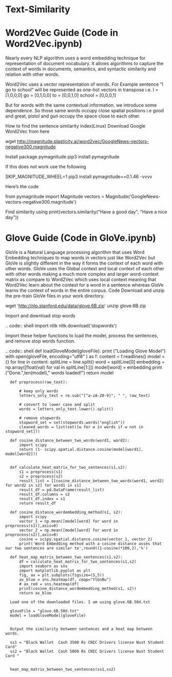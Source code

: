 # Text-Similarity

# Word2Vec Guide (Code in Word2Vec.ipynb)

Nearly every NLP algorithm uses a word embedding technique for representation of document vocabulary. It allows algorithms to capture the context of words in documents, semantics, and syntactic similarity and relation with other words.

Word2Vec uses a vector representation of words. For Example sentence “I go to school” will be represented as one-hot vectors in transpose i.e.
I = [1,0,0,0]
go = [0,1,0,0]
to = [0,0,1,0]
school = [0,0,0,1]

But for words with the same contextual information, we introduce some dependence. So those same words occupy close spatial positions i.e good and great, pistol and gun occupy the space close to each other. 

How to find the sentence similarity index(Linux)
Download Google Word2Vec from here

wget http://magnitude.plasticity.ai/word2vec/GoogleNews-vectors-negative300.magnitude

Install package pymagnitude
pip3 install pymagnitude

If this does not work use the following

SKIP_MAGNITUDE_WHEEL=1 pip3 install pymagnitude==0.1.46 -vvvv

Here’s the code

from pymagnitude import Magnitude
vectors = Magnitude('GoogleNews-vectors-negative300.magnitude')



Find similarity using
print(vectors.similarity("Have a good day", "Have a nice day"))


# Glove Guide (Code in GloVe.ipynb)

GloVe is a Natural Language processing algorithm that uses Word Embedding techniques to map words in vectors just like Word2Vec but GloVe is slightly different in the way it forms the context of each word with other words. GloVe uses the Global context and local context of each other with other words making a much more complex and larger word-context matrix as compare to Word2Vec which uses local context meaning that Word2Vec learn about the context for a word in a sentence whereas GloVe learns the context of words in the entire corpus.
Code
Download and unzip the pre-train GloVe files in your work directory.

wget 'http://nlp.stanford.edu/data/glove.6B.zip'
unzip glove.6B.zip


Import and download stop words

.. code:: shell
          import nltk
          nltk.download('stopwords')


Import these helper functions to load the model, process the sentences, and remove stop words function.

.. code:: shell
      def loadGloveModel(gloveFile):
          print ("Loading Glove Model")
          with open(gloveFile, encoding="utf8" ) as f:
              content = f.readlines()
          model = {}
          for line in content:
              splitLine = line.split()
              word = splitLine[0]
              embedding = np.array([float(val) for val in splitLine[1:]])
              model[word] = embedding
          print ("Done.",len(model)," words loaded!")
          return model

      def preprocess(raw_text):

          # keep only words
          letters_only_text = re.sub("[^a-zA-Z0-9]", " ", raw_text)

          # convert to lower case and split 
          words = letters_only_text.lower().split()

          # remove stopwords
          stopword_set = set(stopwords.words("english"))
          cleaned_words = list(set([w for w in words if w not in stopword_set]))

      def cosine_distance_between_two_words(word1, word2):
          import scipy
          return (1- scipy.spatial.distance.cosine(model[word1], model[word2]))


      def calculate_heat_matrix_for_two_sentences(s1,s2):
          s1 = preprocess(s1)
          s2 = preprocess(s2)
          result_list = [[cosine_distance_between_two_words(word1, word2) for word2 in s2] for word1 in s1]
          result_df = pd.DataFrame(result_list)
          result_df.columns = s2
          result_df.index = s1
          return result_df

      def cosine_distance_wordembedding_method(s1, s2):
          import scipy
          vector_1 = np.mean([model[word] for word in preprocess(s1)],axis=0)
          vector_2 = np.mean([model[word] for word in preprocess(s2)],axis=0)
          cosine = scipy.spatial.distance.cosine(vector_1, vector_2)
          print('Word Embedding method with a cosine distance asses that our two sentences are similar to',round((1-cosine)*100,2),'%')

      def heat_map_matrix_between_two_sentences(s1,s2):
          df = calculate_heat_matrix_for_two_sentences(s1,s2)
          import seaborn as sns
          import matplotlib.pyplot as plt
          fig, ax = plt.subplots(figsize=(5,5)) 
          ax_blue = sns.heatmap(df, cmap="YlGnBu")
          # ax_red = sns.heatmap(df)
          print(cosine_distance_wordembedding_method(s1, s2))
          return ax_blue

      Load one of the downloaded files. I am using glove.6B.50d.txt

      gloveFile = "glove.6B.50d.txt"
      model = loadGloveModel(gloveFile)


      Output the similarity between sentences and a heat map between words.

      ss1 = "Black Wallet  Cash 3500 Rs CNIC Drivers license Nust Student Card"
      ss2 = "Black Wallet  Cash 5000 Rs CNIC Drivers license Nust Student Card "


      heat_map_matrix_between_two_sentences(ss1,ss2)
